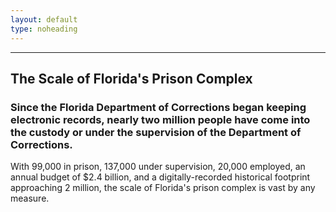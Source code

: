 ```yaml
---
layout: default
type: noheading
---
```


   <hr class="section-heading-spacer">
   <div class="clearfix"></div>

<h2 id="scale" class="offset">The Scale of Florida's Prison Complex</h2>

### Since the Florida Department of Corrections began keeping electronic records, nearly two million people have come into the custody or under the supervision of the Department of Corrections.

With 99,000 in prison, 137,000 under supervision, 20,000 employed, an annual budget of $2.4 billion, and a digitally-recorded historical footprint approaching 2 million, the scale of Florida's prison complex is vast by any measure.


